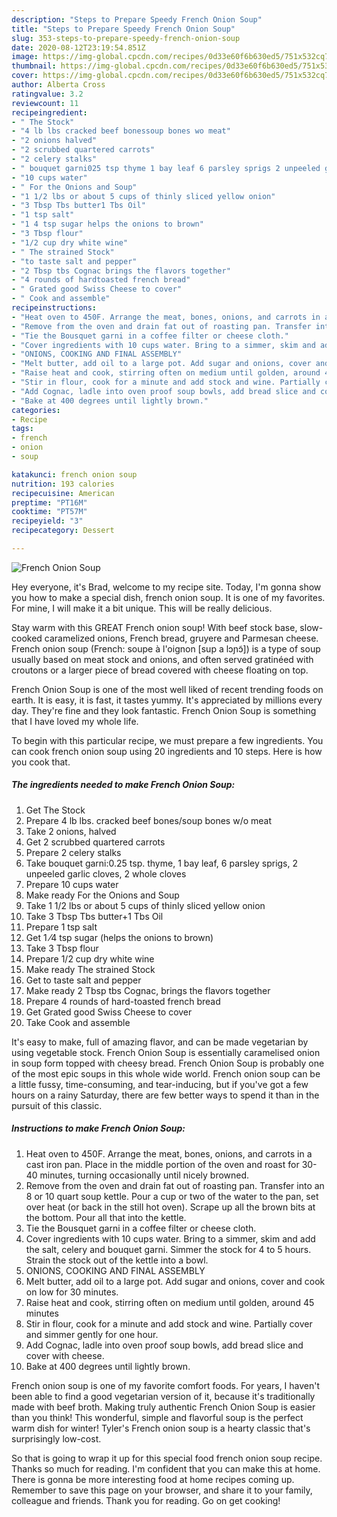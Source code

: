 ```yaml
---
description: "Steps to Prepare Speedy French Onion Soup"
title: "Steps to Prepare Speedy French Onion Soup"
slug: 353-steps-to-prepare-speedy-french-onion-soup
date: 2020-08-12T23:19:54.851Z
image: https://img-global.cpcdn.com/recipes/0d33e60f6b630ed5/751x532cq70/french-onion-soup-recipe-main-photo.jpg
thumbnail: https://img-global.cpcdn.com/recipes/0d33e60f6b630ed5/751x532cq70/french-onion-soup-recipe-main-photo.jpg
cover: https://img-global.cpcdn.com/recipes/0d33e60f6b630ed5/751x532cq70/french-onion-soup-recipe-main-photo.jpg
author: Alberta Cross
ratingvalue: 3.2
reviewcount: 11
recipeingredient:
- " The Stock"
- "4 lb lbs cracked beef bonessoup bones wo meat"
- "2 onions halved"
- "2 scrubbed quartered carrots"
- "2 celery stalks"
- " bouquet garni025 tsp thyme 1 bay leaf 6 parsley sprigs 2 unpeeled garlic cloves 2 whole cloves"
- "10 cups water"
- " For the Onions and Soup"
- "1 1/2 lbs or about 5 cups of thinly sliced yellow onion"
- "3 Tbsp Tbs butter1 Tbs Oil"
- "1 tsp salt"
- "1 4 tsp sugar helps the onions to brown"
- "3 Tbsp flour"
- "1/2 cup dry white wine"
- " The strained Stock"
- "to taste salt and pepper"
- "2 Tbsp tbs Cognac brings the flavors together"
- "4 rounds of hardtoasted french bread"
- " Grated good Swiss Cheese to cover"
- " Cook and assemble"
recipeinstructions:
- "Heat oven to 450F. Arrange the meat, bones, onions, and carrots in a cast iron pan. Place in the middle portion of the oven and roast for 30-40 minutes, turning occasionally until nicely browned."
- "Remove from the oven and drain fat out of roasting pan. Transfer into an 8 or 10 quart soup kettle. Pour a cup or two of the water to the pan, set over heat (or back in the still hot oven). Scrape up all the brown bits at the bottom. Pour all that into the kettle."
- "Tie the Bousquet garni in a coffee filter or cheese cloth."
- "Cover ingredients with 10 cups water. Bring to a simmer, skim and add the salt, celery and bouquet garni. Simmer the stock for 4 to 5 hours. Strain the stock out of the kettle into a bowl."
- "ONIONS, COOKING AND FINAL ASSEMBLY"
- "Melt butter, add oil to a large pot. Add sugar and onions, cover and cook on low for 30 minutes."
- "Raise heat and cook, stirring often on medium until golden, around 45 minutes"
- "Stir in flour, cook for a minute and add stock and wine. Partially cover and simmer gently for one hour."
- "Add Cognac, ladle into oven proof soup bowls, add bread slice and cover with cheese."
- "Bake at 400 degrees until lightly brown."
categories:
- Recipe
tags:
- french
- onion
- soup

katakunci: french onion soup 
nutrition: 193 calories
recipecuisine: American
preptime: "PT16M"
cooktime: "PT57M"
recipeyield: "3"
recipecategory: Dessert

---
```



![French Onion Soup](https://img-global.cpcdn.com/recipes/0d33e60f6b630ed5/751x532cq70/french-onion-soup-recipe-main-photo.jpg)

Hey everyone, it's Brad, welcome to my recipe site. Today, I'm gonna show you how to make a special dish, french onion soup. It is one of my favorites. For mine, I will make it a bit unique. This will be really delicious.

Stay warm with this GREAT French onion soup! With beef stock base, slow-cooked caramelized onions, French bread, gruyere and Parmesan cheese. French onion soup (French: soupe à l&#39;oignon [sup a lɔɲɔ̃]) is a type of soup usually based on meat stock and onions, and often served gratinéed with croutons or a larger piece of bread covered with cheese floating on top.

French Onion Soup is one of the most well liked of recent trending foods on earth. It is easy, it is fast, it tastes yummy. It's appreciated by millions every day. They're fine and they look fantastic. French Onion Soup is something that I have loved my whole life.


To begin with this particular recipe, we must prepare a few ingredients. You can cook french onion soup using 20 ingredients and 10 steps. Here is how you cook that.

<!--inarticleads1-->

##### The ingredients needed to make French Onion Soup:

1. Get  The Stock
1. Prepare 4 lb lbs. cracked beef bones/soup bones w/o meat
1. Take 2 onions, halved
1. Get 2 scrubbed quartered carrots
1. Prepare 2 celery stalks
1. Take  bouquet garni:0.25 tsp. thyme, 1 bay leaf, 6 parsley sprigs, 2 unpeeled garlic cloves, 2 whole cloves
1. Prepare 10 cups water
1. Make ready  For the Onions and Soup
1. Take 1 1/2 lbs or about 5 cups of thinly sliced yellow onion
1. Take 3 Tbsp Tbs butter+1 Tbs Oil
1. Prepare 1 tsp salt
1. Get 1 ⁄4 tsp sugar (helps the onions to brown)
1. Take 3 Tbsp flour
1. Prepare 1/2 cup dry white wine
1. Make ready  The strained Stock
1. Get to taste salt and pepper
1. Make ready 2 Tbsp tbs Cognac, brings the flavors together
1. Prepare 4 rounds of hard-toasted french bread
1. Get  Grated good Swiss Cheese to cover
1. Take  Cook and assemble


It&#39;s easy to make, full of amazing flavor, and can be made vegetarian by using vegetable stock. French Onion Soup is essentially caramelised onion in soup form topped with cheesy bread. French Onion Soup is probably one of the most epic soups in this whole wide world. French onion soup can be a little fussy, time-consuming, and tear-inducing, but if you&#39;ve got a few hours on a rainy Saturday, there are few better ways to spend it than in the pursuit of this classic. 

<!--inarticleads2-->

##### Instructions to make French Onion Soup:

1. Heat oven to 450F. Arrange the meat, bones, onions, and carrots in a cast iron pan. Place in the middle portion of the oven and roast for 30-40 minutes, turning occasionally until nicely browned.
1. Remove from the oven and drain fat out of roasting pan. Transfer into an 8 or 10 quart soup kettle. Pour a cup or two of the water to the pan, set over heat (or back in the still hot oven). Scrape up all the brown bits at the bottom. Pour all that into the kettle.
1. Tie the Bousquet garni in a coffee filter or cheese cloth.
1. Cover ingredients with 10 cups water. Bring to a simmer, skim and add the salt, celery and bouquet garni. Simmer the stock for 4 to 5 hours. Strain the stock out of the kettle into a bowl.
1. ONIONS, COOKING AND FINAL ASSEMBLY
1. Melt butter, add oil to a large pot. Add sugar and onions, cover and cook on low for 30 minutes.
1. Raise heat and cook, stirring often on medium until golden, around 45 minutes
1. Stir in flour, cook for a minute and add stock and wine. Partially cover and simmer gently for one hour.
1. Add Cognac, ladle into oven proof soup bowls, add bread slice and cover with cheese.
1. Bake at 400 degrees until lightly brown.


French onion soup is one of my favorite comfort foods. For years, I haven&#39;t been able to find a good vegetarian version of it, because it&#39;s traditionally made with beef broth. Making truly authentic French Onion Soup is easier than you think! This wonderful, simple and flavorful soup is the perfect warm dish for winter! Tyler&#39;s French onion soup is a hearty classic that&#39;s surprisingly low-cost. 

So that is going to wrap it up for this special food french onion soup recipe. Thanks so much for reading. I'm confident that you can make this at home. There is gonna be more interesting food at home recipes coming up. Remember to save this page on your browser, and share it to your family, colleague and friends. Thank you for reading. Go on get cooking!
